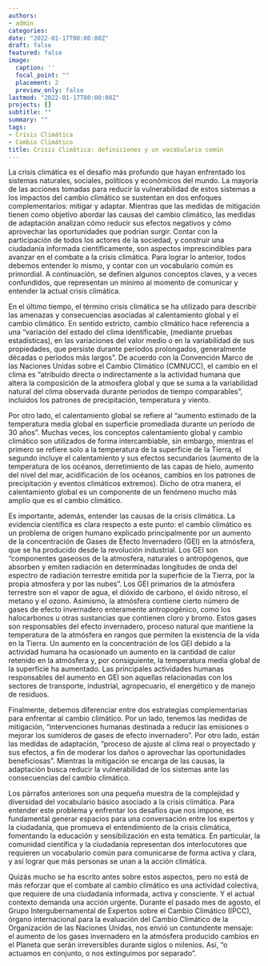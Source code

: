 ```yaml
---
authors:
- admin
categories:
date: "2022-01-17T00:00:00Z"
draft: false
featured: false
image:
  caption: ''
  focal_point: ""
  placement: 2
  preview_only: false
lastmod: "2022-01-17T00:00:00Z"
projects: []
subtitle: ""
summary: ""
tags:
- Crisis Climática
- Cambio Climático
title: Crisis Climática: definiciones y un vocabulario común
---
```


La crisis climática es el desafío más profundo que hayan enfrentado los sistemas naturales, sociales, políticos y económicos del mundo. La mayoría de las acciones tomadas para reducir la vulnerabilidad de estos sistemas a los impactos del cambio climático se sustentan en dos enfoques complementarios: mitigar y adaptar. Mientras que las medidas de mitigación tienen como objetivo abordar las causas del cambio climático, las medidas de adaptación analizan cómo reducir sus efectos negativos y cómo aprovechar las oportunidades que podrían surgir. Contar con la participación de todos los actores de la sociedad, y construir una ciudadanía informada científicamente, son aspectos imprescindibles para avanzar en el combate a la crisis climática. Para lograr lo anterior, todos debemos entender lo mismo, y contar con un vocabulario común es primordial. A continuación, se definen algunos conceptos claves, y a veces confundidos, que representan un mínimo al momento de comunicar y entender la actual crisis climática.

En el último tiempo, el término crisis climática se ha utilizado para describir las amenazas y consecuencias asociadas al calentamiento global y el cambio climático. En sentido estricto, cambio climático hace referencia a una “variación del estado del clima identificable, (mediante pruebas estadísticas), en las variaciones del valor medio o en la variabilidad de sus propiedades, que persiste durante periodos prolongados, generalmente décadas o periodos más largos”. De acuerdo con la Convención Marco de las Naciones Unidas sobre el Cambio Climático (CMNUCC), el cambio en el clima es “atribuido directa o indirectamente a la actividad humana que altera la composición de la atmosfera global y que se suma a la variabilidad natural del clima observada durante periodos de tiempo comparables”, incluidos los patrones de precipitación, temperatura y viento.

Por otro lado, el calentamiento global  se refiere al “aumento estimado de la temperatura media global en superficie promediada durante un período de 30 años”. Muchas veces, los conceptos calentamiento global y cambio climático son utilizados de forma intercambiable, sin embargo, mientras el primero se refiere solo a la temperatura de la superficie de la Tierra, el segundo incluye el calentamiento y sus efectos secundarios (aumento de la temperatura de los océanos, derretimiento de las capas de hielo, aumento del nivel del mar, acidificación de los océanos, cambios en los patrones de precipitación y eventos climáticos extremos). Dicho de otra manera, el calentamiento global es un componente de un fenómeno mucho más amplio que es el cambio climático. 

Es importante, además, entender las causas de la crisis climática. La evidencia científica es clara respecto a este punto: el cambio climático es un problema de origen humano explicado principalmente por un aumento de la concentración de Gases de Efecto Invernadero (GEI) en la atmósfera, que se ha producido desde la revolución industrial. Los GEI son “componentes gaseosos de la atmosfera, naturales o antropógenos, que absorben y emiten radiación en determinadas longitudes de onda del espectro de radiación terrestre emitida por la superficie de la Tierra, por la propia atmosfera y por las nubes”. Los GEI primarios de la atmósfera terrestre son el vapor de agua, el dióxido de carbono, el óxido nitroso, el metano y el ozono. Asimismo, la atmósfera contiene cierto número de gases de efecto invernadero enteramente antropogénico, como los halocarbonos u otras sustancias que contienen cloro y bromo. Estos gases son responsables del efecto invernadero, proceso natural que mantiene la temperatura de la atmósfera en rangos que permiten la existencia de la vida en la Tierra. Un aumento en la concentración de los GEI debido a la actividad humana ha ocasionado un aumento en la cantidad de calor retenido en la atmósfera y, por consiguiente, la temperatura media global de la superficie ha aumentado.	 Las principales actividades humanas responsables del aumento en GEI son aquellas relacionadas con los sectores de transporte, industrial, agropecuario, el energético y de manejo de residuos.

Finalmente, debemos diferenciar entre dos estrategias complementarias para enfrentar al cambio climático. Por un lado, tenemos las medidas de mitigación, “intervenciones humanas destinada a reducir las emisiones o mejorar los sumideros de gases de efecto invernadero”. Por otro lado, están las medidas de adaptación, “proceso de ajuste al clima real o proyectado y sus efectos, a fin de moderar los daños o aprovechar las oportunidades beneficiosas”. Mientras la mitigación se encarga de las causas, la adaptación busca reducir la vulnerabilidad de los sistemas ante las consecuencias del cambio climático.

Los párrafos anteriores son una pequeña muestra de la complejidad y diversidad del vocabulario básico asociado a la crisis climática. Para entender este problema y enfrentar los desafíos que nos impone, es fundamental generar espacios para una conversación entre los expertos y la ciudadanía, que promueva el entendimiento de la crisis climática, fomentando la educación y sensibilización en esta temática. En particular, la comunidad científica y la ciudadanía representan dos interlocutores que requieren un vocabulario común para comunicarse de forma activa y clara, y así lograr que más personas se unan a la acción climática.

Quizás mucho se ha escrito antes sobre estos aspectos, pero no está de más reforzar que el combate al cambio climático es una actividad colectiva, que requiere de una ciudadanía informada, activa y consciente. Y el actual contexto demanda una acción urgente.  Durante el pasado mes de agosto, el Grupo Intergubernamental de Expertos sobre el Cambio Climático (IPCC), órgano internacional para la evaluación del Cambio Climático de la Organización de las Naciones Unidas, nos envió un contundente mensaje: el aumento de los gases invernadero en la atmósfera producido cambios en el Planeta que serán irreversibles durante siglos o milenios. Así, “o actuamos en conjunto, o nos extinguimos por separado”.


